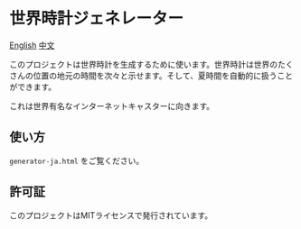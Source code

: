 # 世界時計ジェネレーター

[English](README.md) [中文](chinese.md)

このプロジェクトは世界時計を生成するために使います。世界時計は世界のたくさんの位置の地元の時間を次々と示せます。そして、夏時間を自動的に扱うことができます。

これは世界有名なインターネットキャスターに向きます。

## 使い方
`generator-ja.html` をご覧ください。

## 許可証

このプロジェクトはMITライセンスで発行されています。
